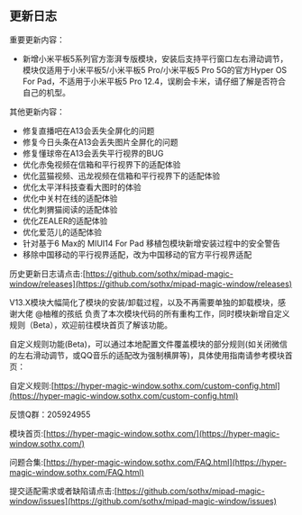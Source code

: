 ## 更新日志

重要更新内容：
- 新增小米平板5系列官方澎湃专版模块，安装后支持平行窗口左右滑动调节，模块仅适用于小米平板5/小米平板5 Pro/小米平板5 Pro 5G的官方Hyper OS For Pad，不适用于小米平板5 Pro 12.4，误刷会卡米，请仔细了解是否符合自己的机型。

其他更新内容：
- 修复直播吧在A13会丢失全屏化的问题
- 修复今日头条在A13会丢失图片全屏化的问题
- 修复懂球帝在A13会丢失平行视界的BUG
- 优化赤兔视频在信箱和平行视界下的适配体验
- 优化蓝猫视频、迅龙视频在信箱和平行视界下的适配体验
- 优化太平洋科技查看大图时的体验
- 优化中关村在线的适配体验
- 优化刺猬猫阅读的适配体验
- 优化ZEALER的适配体验
- 优化爱范儿的适配体验
- 针对基于6 Max的 MIUI14 For Pad 移植包模块新增安装过程中的安全警告
- 移除中国移动的平行视界适配，改为中国移动的官方平行视界适配

历史更新日志请点击:[https://github.com/sothx/mipad-magic-window/releases](https://github.com/sothx/mipad-magic-window/releases)

V13.X模块大幅简化了模块的安装/卸载过程，以及不再需要单独的卸载模块，感谢大佬 @柚稚的孩纸 负责了本次模块代码的所有重构工作，同时模块新增自定义规则（Beta），欢迎前往模块首页了解该功能。

自定义规则功能(Beta)，可以通过本地配置文件覆盖模块的部分规则(如关闭微信的左右滑动调节，或QQ音乐的适配改为强制横屏等)，具体使用指南请参考模块首页：

自定义规则:[https://hyper-magic-window.sothx.com/custom-config.html](https://hyper-magic-window.sothx.com/custom-config.html)

反馈Q群：205924955 

模块首页:[https://hyper-magic-window.sothx.com/](https://hyper-magic-window.sothx.com/)


问题合集:[https://hyper-magic-window.sothx.com/FAQ.html](https://hyper-magic-window.sothx.com/FAQ.html)


提交适配需求或者缺陷请点击:[https://github.com/sothx/mipad-magic-window/issues](https://github.com/sothx/mipad-magic-window/issues)
